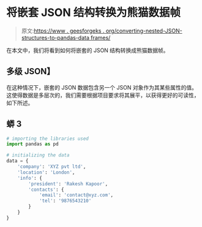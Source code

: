 # 将嵌套 JSON 结构转换为熊猫数据帧

> 原文:[https://www . geesforgeks . org/converting-nested-JSON-structures-to-pandas-data frames/](https://www.geeksforgeeks.org/converting-nested-json-structures-to-pandas-dataframes/)

在本文中，我们将看到如何将嵌套的 JSON 结构转换成熊猫数据帧。

## **多级 JSON】**

在这种情况下，嵌套的 JSON 数据包含另一个 JSON 对象作为其某些属性的值。这使得数据是多层次的，我们需要根据项目要求将其展平，以获得更好的可读性，如下所述。

## 蟒 3

```py
# importing the libraries used
import pandas as pd

# initializing the data
data = {
    'company': 'XYZ pvt ltd',
    'location': 'London',
    'info': {
        'president': 'Rakesh Kapoor',
        'contacts': {
            'email': 'contact@xyz.com',
            'tel': '9876543210'
        }
    }
}
```